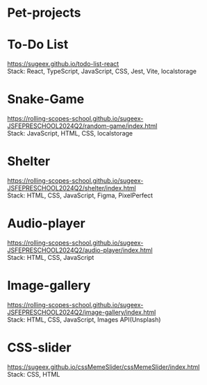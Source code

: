 # Pet-projects

# To-Do List
https://sugeex.github.io/todo-list-react  
Stack: React, TypeScript, JavaScript, CSS, Jest, Vite, localstorage
# Snake-Game
https://rolling-scopes-school.github.io/sugeex-JSFEPRESCHOOL2024Q2/random-game/index.html  
Stack: JavaScript, HTML, CSS, localstorage
# Shelter
https://rolling-scopes-school.github.io/sugeex-JSFEPRESCHOOL2024Q2/shelter/index.html  
Stack: HTML, CSS, JavaScript, Figma, PixelPerfect
# Audio-player
https://rolling-scopes-school.github.io/sugeex-JSFEPRESCHOOL2024Q2/audio-player/index.html  
Stack: HTML, CSS, JavaScript
# Image-gallery
https://rolling-scopes-school.github.io/sugeex-JSFEPRESCHOOL2024Q2/image-gallery/index.html  
Stack: HTML, CSS, JavaScript, Images API(Unsplash)
# CSS-slider
https://sugeex.github.io/cssMemeSlider/cssMemeSlider/index.html  
Stack: CSS, HTML
